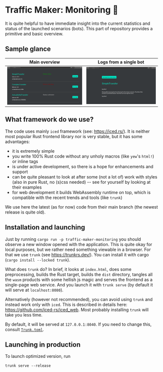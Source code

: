 # Traffic Maker: Monitoring 👀

It is quite helpful to have immediate insight into the current statistics and status of the launched scenarios (bots).
This part of repository provides a primitive and basic overview.

## Sample glance

|        Main overview        | Logs from a single bot  |
|:---------------------------:|:-----------------------:|
| ![](resources/overview.png) | ![](resources/logs.png) |

## What framework do we use?

The code uses mainly `iced` framework (see: https://iced.rs/). It is neither most popular Rust frontend library nor 
is very stable, but it has some advantages:
  - it is extremely simple
  - you write 100% Rust code without any unholy macros (like `yew`'s `html!`) or inline tags
  - is under active development, so there is a  hope for enhancements and support
  - can be quite pleasant to look at after some (not a lot of) work with styles (also in pure Rust, no (s)css needed) -- see for yourself by looking at their examples 
  - for web development it builds WebAssembly runtime on top, which is compatible with the recent trends and tools (like `trunk`)

We use here the latest (as for now) code from their main branch (the newest release is quite old).

## Installation and launching

Just by running `cargo run -p traffic-maker-monitoring` you should observe a new window opened with the application. 
This is quite okay for local purposes, but we rather need something viewable in a browser. 
For that we use `trunk` (see https://trunkrs.dev/). You can install it with cargo (`cargo install --locked trunk`).

What does `trunk` do? In brief, it looks at `index.html`, does some preprocessing, builds the Rust target, builds the `dist` directory,
tangles all the `wasm` products with some hellish js magic and serves the frontend as a single-page web service. 
And you launch it with `trunk serve` (by default it will serve at `localhost:8080`).

Alternatively (however not recommended), you can avoid using `trunk` and instead work only with `iced`. 
This is described in details here: https://github.com/iced-rs/iced_web.
Most probably installing `trunk` will take you less time.

By default, it will be served at `127.0.0.1:8040`.
If you need to change this, consult [`Trunk.toml`](Trunk.toml).

## Launching in production

To launch optimized version, run
```
trunk serve --release
```

